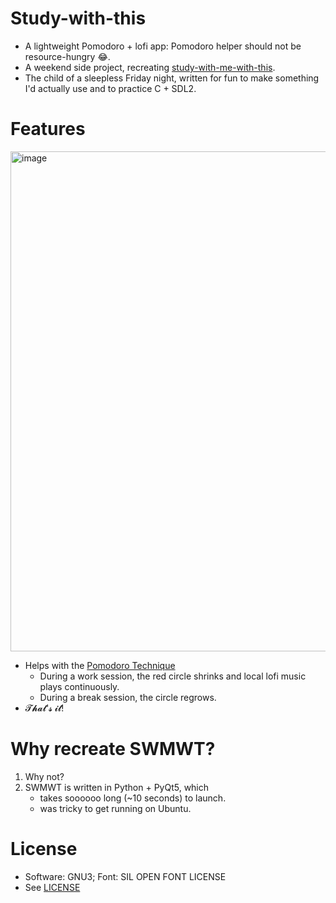 # Study-with-this

- A lightweight Pomodoro + lofi app: Pomodoro helper should not be resource-hungry 😂.
- A weekend side project, recreating [study-with-me-with-this](https://github.com/stannam/study-with-me-with-this).
- The child of a sleepless Friday night, written for fun to make something I'd actually use and to practice C + SDL2.

# Features

<img width="800" alt="image" src="https://github.com/user-attachments/assets/1d9a5fc8-e1b6-4f4d-be55-85e285ec28b4" />

- Helps with the [Pomodoro Technique](https://en.wikipedia.org/wiki/Pomodoro_Technique)  
  - During a work session, the red circle shrinks and local lofi music plays continuously.  
  - During a break session, the circle regrows.  
- 𝓣𝓱𝓪𝓽'𝓼 𝓲𝓽!

# Why recreate SWMWT?
1. Why not?  
2. SWMWT is written in Python + PyQt5, which  
   - takes soooooo long (~10 seconds) to launch.
   - was tricky to get running on Ubuntu.

# License
- Software: GNU3; Font: SIL OPEN FONT LICENSE
- See [LICENSE](./LICENSE)
